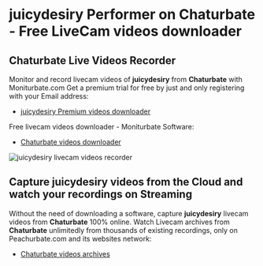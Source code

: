 # juicydesiry Performer on Chaturbate - Free LiveCam videos downloader

## Chaturbate Live Videos Recorder

Monitor and record livecam videos of **juicydesiry** from **Chaturbate** with Moniturbate.com
Get a premium trial for free by just and only registering with your Email address:
* [juicydesiry Premium videos downloader](https://moniturbate.com/request-demo-licence-key.html)

Free livecam videos downloader - Moniturbate Software:
* [Chaturbate videos downloader](https://moniturbate.com/moniturbate-download-software.html)

![juicydesiry livecam videos recorder](https://peachurnet.com/templates/moniturbate-software.png)


## Capture juicydesiry videos from the Cloud and watch your recordings on Streaming

Without the need of downloading a software, capture **juicydesiry** livecam videos from **Chaturbate** 100% online.
Watch Livecam archives from **Chaturbate** unlimitedly from thousands of existing recordings, only on Peachurbate.com and its websites network:
* [Chaturbate videos archives](https://peachurnet.com/)